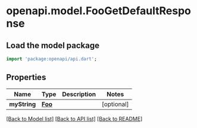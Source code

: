 # openapi.model.FooGetDefaultResponse

## Load the model package
```dart
import 'package:openapi/api.dart';
```

## Properties
Name | Type | Description | Notes
------------ | ------------- | ------------- | -------------
**myString** | [**Foo**](Foo.md) |  | [optional] 

[[Back to Model list]](../README.md#documentation-for-models) [[Back to API list]](../README.md#documentation-for-api-endpoints) [[Back to README]](../README.md)


